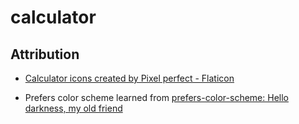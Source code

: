 # calculator

## Attribution

- <a href="https://www.flaticon.com/free-icons/calculator" title="calculator icons">Calculator icons created by Pixel perfect - Flaticon</a>

- Prefers color scheme learned from <a href="https://web.dev/prefers-color-scheme/">prefers-color-scheme: Hello darkness, my old friend</a>
